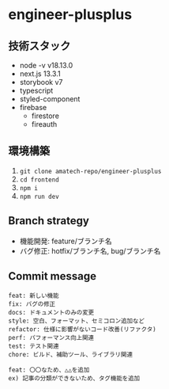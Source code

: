 # engineer-plusplus

## 技術スタック
- node -v v18.13.0
- next.js 13.3.1
- storybook v7
- typescript
- styled-component
- firebase
  - firestore
  - fireauth

## 環境構築
1. `git clone amatech-repo/engineer-plusplus`
2. `cd frontend`
3. `npm i`
4. `npm run dev`

## Branch strategy
* 機能開発: feature/ブランチ名
* バグ修正: hotfix/ブランチ名, bug/ブランチ名

## Commit message
```shell
feat: 新しい機能
fix: バグの修正
docs: ドキュメントのみの変更
style: 空白、フォーマット、セミコロン追加など
refactor: 仕様に影響がないコード改善(リファクタ)
perf: パフォーマンス向上関連
test: テスト関連
chore: ビルド、補助ツール、ライブラリ関連
```
```shell
feat: 〇〇なため、△△を追加
ex) 記事の分類ができないため、タグ機能を追加
```
